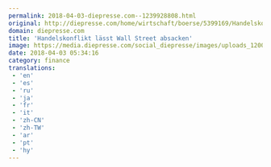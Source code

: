 ```yaml
---
permalink: 2018-04-03-diepresse.com--1239928808.html
original: http://diepresse.com/home/wirtschaft/boerse/5399169/Handelskonflikt-laesst-Wall-Street-absacken?from=rss
domain: diepresse.com
title: 'Handelskonflikt lässt Wall Street absacken'
image: https://media.diepresse.com/social_diepresse/images/uploads_1200/2/8/1/5399169/2ADD936D-D96D-4830-8DA5-F590C4CAC1D8_v0_h.jpg
date: 2018-04-03 05:34:16
category: finance
translations: 
 - 'en'
 - 'es'
 - 'ru'
 - 'ja'
 - 'fr'
 - 'it'
 - 'zh-CN'
 - 'zh-TW'
 - 'ar'
 - 'pt'
 - 'hy'
---
```



